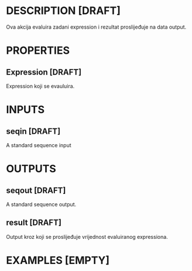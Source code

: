# DESCRIPTION [DRAFT]

Ova akcija evaluira zadani expression i rezultat proslijeđuje na data output.

# PROPERTIES

## Expression [DRAFT]

Expression koji se evauluira.

# INPUTS

## seqin [DRAFT]

A standard sequence input

# OUTPUTS

## seqout [DRAFT]

A standard sequence output.

## result [DRAFT]

Output kroz koji se proslijeđuje vrijednost evaluiranog expressiona.

# EXAMPLES [EMPTY]
